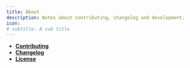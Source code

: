 ```yaml
---
title: About
description: Notes about contributing, changelog and development.
icon:
# subtitle: A sub title
---
```


- **[Contributing](../about/contributing.md#contributing)**
- **[Changelog](../about/changelog.md#changelog)**
- **[License](../about/license#license)**
